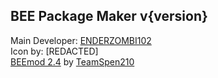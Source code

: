 BEE Package Maker v{version}
--------------------
Main Developer: [ENDERZOMBI102](https://github.com/ENDERZOMBI102) <br />
Icon by: [REDACTED] <br />
[BEEmod 2.4](https://github.com/BEEmod/BEE2.4) by [TeamSpen210](https://github.com/TeamSpen210) <br />
